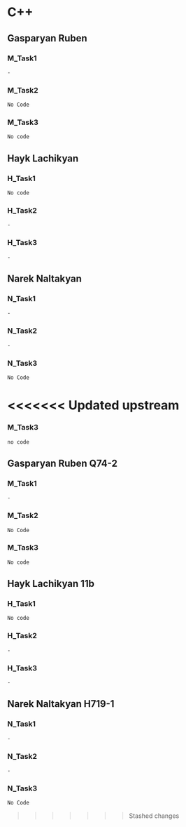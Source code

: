 # C++

## Gasparyan Ruben

### M_Task1
    -

### M_Task2

    No Code
### M_Task3

    No code

## Hayk Lachikyan

### H_Task1

    No code

### H_Task2

    -
### H_Task3

    -   


## Narek Naltakyan

### N_Task1

    -

### N_Task2

    -

### N_Task3

    No Code


<<<<<<< Updated upstream
=======
### M_Task3
    no code

## Gasparyan Ruben Q74-2

### M_Task1
    -

### M_Task2
    No Code

### M_Task3
    No code

## Hayk Lachikyan 11b

### H_Task1
    No code

### H_Task2
    -
### H_Task3
    -   

## Narek Naltakyan H719-1

### N_Task1
    -

### N_Task2
    -

### N_Task3
    No Code
>>>>>>> Stashed changes
